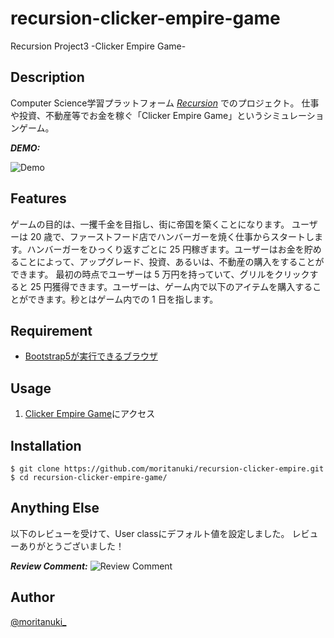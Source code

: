 # recursion-clicker-empire-game
Recursion Project3 -Clicker Empire Game-

## Description
 
Computer Science学習プラットフォーム [*Recursion*](https://recursionist.io/) でのプロジェクト。
仕事や投資、不動産等でお金を稼ぐ「Clicker Empire Game」というシミュレーションゲーム。
 
***DEMO:***
 
![Demo](https://raw.github.com/wiki/moritanuki/recursion-clicker-empire/images/clicker-empire-game_demo.gif)
 
## Features
 
ゲームの目的は、一攫千金を目指し、街に帝国を築くことになります。
ユーザーは 20 歳で、ファーストフード店でハンバーガーを焼く仕事からスタートします。ハンバーガーをひっくり返すごとに 25 円稼ぎます。ユーザーはお金を貯めることによって、アップグレード、投資、あるいは、不動産の購入をすることができます。
最初の時点でユーザーは 5 万円を持っていて、グリルをクリックすると 25 円獲得できます。ユーザーは、ゲーム内で以下のアイテムを購入することができます。秒とはゲーム内での 1 日を指します。
 
## Requirement
 
- [Bootstrap5が実行できるブラウザ](https://github.com/twbs/bootstrap/blob/v5.0.0-beta1/.browserslistrc)
 
## Usage
 
1. [Clicker Empire Game](https://moritanuki.github.io/recursion-clicker-empire/)にアクセス
 
## Installation
 
```
$ git clone https://github.com/moritanuki/recursion-clicker-empire.git
$ cd recursion-clicker-empire-game/
```
 
## Anything Else
 
以下のレビューを受けて、User classにデフォルト値を設定しました。
レビューありがとうございました！
 
***Review Comment:***
![Review Comment](https://raw.github.com/wiki/moritanuki/recursion-clicker-empire/images/review_comment.png)

## Author
 
[@moritanuki_](https://twitter.com/moritanuki_)